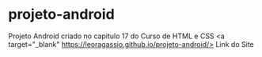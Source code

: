 # projeto-android
Projeto Android criado no capitulo 17 do Curso de HTML e CSS 
<a target="_blank" https://leoragassio.github.io/projeto-android/> Link do Site <a>
